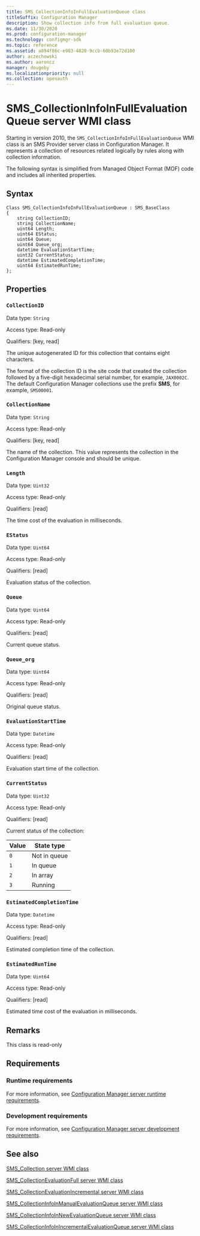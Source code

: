 ```yaml
---
title: SMS_CollectionInfoInFullEvaluationQueue class
titleSuffix: Configuration Manager
description: Show collection info from full evaluation queue.
ms.date: 11/30/2020
ms.prod: configuration-manager
ms.technology: configmgr-sdk
ms.topic: reference
ms.assetid: a894f86c-e983-4820-9ccb-60b93e72d100
author: aczechowski
ms.author: aaroncz
manager: dougeby
ms.localizationpriority: null
ms.collection: openauth
---
```


# SMS_CollectionInfoInFullEvaluationQueue server WMI class

Starting in version 2010, the `SMS_CollectionInfoInFullEvaluationQueue` WMI class is an SMS Provider server class in Configuration Manager. It represents a collection of resources related logically by rules along with collection information.

The following syntax is simplified from Managed Object Format (MOF) code and includes all inherited properties.

## Syntax  

```MOF
Class SMS_CollectionInfoInFullEvaluationQueue : SMS_BaseClass
{
    string CollectionID;
    string CollectionName;
    uint64 Length;
    uint64 EStatus;
    uint64 Queue;
    uint64 Queue_org;
    datetime EvaluationStartTime;
    uint32 CurrentStatus;
    datetime EstimatedCompletionTime;
    uint64 EstimatedRunTime;
};
```

## Properties

### `CollectionID`

Data type: `String`

Access type: Read-only

Qualifiers: [key, read]

The unique autogenerated ID for this collection that contains eight characters.

The format of the collection ID is the site code that created the collection followed by a five-digit hexadecimal serial number, for example, `JAX0002C`. The default Configuration Manager collections use the prefix **SMS**, for example, `SMS00001`.

### `CollectionName`

Data type: `String`

Access type: Read-only

Qualifiers: [key, read]

The name of the collection. This value represents the collection in the Configuration Manager console and should be unique.

### `Length`

Data type: `Uint32`

Access type: Read-only

Qualifiers: [read]

The time cost of the evaluation in milliseconds.

### `EStatus`

Data type: `Uint64`

Access type: Read-only

Qualifiers: [read]

Evaluation status of the collection.

### `Queue`

Data type: `Uint64`

Access type: Read-only

Qualifiers: [read]

Current queue status.

### `Queue_org`

Data type: `Uint64`

Access type: Read-only

Qualifiers: [read]

Original queue status.

### `EvaluationStartTime`

Data type: `Datetime`

Access type: Read-only

Qualifiers: [read]

Evaluation start time of the collection.

### `CurrentStatus`

Data type: `Uint32`

Access type: Read-only

Qualifiers: [read]

Current status of the collection:

| Value | State type |
|-------|------------|
| `0` | Not in queue |
| `1` | In queue |
| `2` | In array |
| `3` | Running |

### `EstimatedCompletionTime`

Data type: `Datetime`

Access type: Read-only

Qualifiers: [read]

Estimated completion time of the collection.

### `EstimatedRunTime`

Data type: `Uint64`

Access type: Read-only

Qualifiers: [read]

Estimated time cost of the evaluation in milliseconds.

## Remarks

This class is read-only

## Requirements  

### Runtime requirements

For more information, see [Configuration Manager server runtime requirements](../../../../core/reqs/server-runtime-requirements.md).

### Development requirements

For more information, see [Configuration Manager server development requirements](../../../../core/reqs/server-development-requirements.md).

## See also

[SMS_Collection server WMI class](sms_collection-server-wmi-class.md)

[SMS_CollectionEvaluationFull server WMI class](sms_collectionevaluationfull-server-wmi-class.md)

[SMS_CollectionEvaluationIncremental server WMI class](sms_collectionevaluationincremental-server-wmi-class.md)

[SMS_CollectionInfoInManualEvaluationQueue server WMI class](sms_collectioninfoinmanualevaluationqueue-server-wmi-class.md)

[SMS_CollectionInfoInNewEvaluationQueue server WMI class](sms_collectioninfoinnewevaluationqueue-server-wmi-class.md)

[SMS_CollectionInfoInIncrementalEvaluationQueue server WMI class](sms_collectioninfoinincrementalevaluationqueue-server-wmi-class.md)
